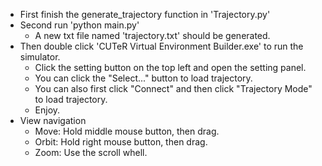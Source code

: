 - First finish the generate_trajectory function in 'Trajectory.py'
- Second run 'python main.py'
    - A new txt file named 'trajectory.txt' should be generated.
- Then double click 'CUTeR Virtual Environment Builder.exe' to run the simulator.
    - Click the setting button on the top left and open the setting panel.
    - You can click the "Select..." button to load trajectory.
    - You can also first click "Connect" and then click "Trajectory Mode" to load trajectory.
    - Enjoy.
- View navigation
    - Move: Hold middle mouse button, then drag.
    - Orbit: Hold right mouse button, then drag.
    - Zoom: Use the scroll whell.
